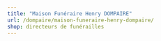 ```yaml
---
title: "Maison Funéraire Henry DOMPAIRE"
url: /dompaire/maison-funeraire-henry-dompaire/
shop: directeurs de funérailles
---
```

